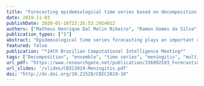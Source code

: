 ```yaml
---
title: "Forecasting epidemiological time series based on decomposition and optimization approaches"
date: 2019-11-03
publishDate: 2020-01-16T22:26:53.292401Z
authors: ["Matheus Henrique Dal Molin Ribeiro", "Ramon Gomes da Silva", "Naylene Fraccanabbia", "Viviana Cocco Mariani", "Leandro dos Santos Coelho"]
publication_types: ["1"]
abstract: "Epidemiological time series forecasting plays an important role in health public system, since it allows managers to develop strategic planning to avoid possible epidemics. In this aspect, a hybrid approach is developed to forecast confirmed cases of megingitis in the Para, Parana and Santa Catarina states, Brazil. In this case, ensemble empirical mode decomposition (EEMD) is applied to decompose the original signal, quantile random forests (QRF) is adopted to forecast each component obtained in decomposition stage and multi-objective optimization (MOO) is used to reconstruct the final forecasting. To assess the performance of adopted methodology, comparisons are conducted with approach that considers to reconstruct the signal by simple sum (EEMD-QRF) and QRF without decomposition. In this context criteria such as mean squared error, symmetric mean absolute percentage error and coefficient of determination as well as statistical tests are adopted. As results, EEMD-QRF-MOO reached lower errors and better coefficient of determination in most of the cases. Indeed, the EEMD-QRF-MOO and EEMD-QRF squared errors are statistical equals, and lower than QRF squared errors. With these results it is conclude that using decomposition technique combined with machine learning models and optimization approach can be adopted to enhance the model performance, whose results may be used to perform accurate forecasting."
featured: false
publication: "*14th Brazilian Computational Intelligence Meeting*"
tags: ["Decomposition", "ensemble", "time series", "meningitis", "multi-objective optimization"]
url_pdf: "https://www.researchgate.net/publication/336992593_Forecasting_epidemiological_time_series_based_on_decomposition_and_optimization_approaches"
url_slides: '/slides/CBIC2019-Meningitis.pdf'
doi: "http://dx.doi.org/10.21528/CBIC2019-18"
---
```


